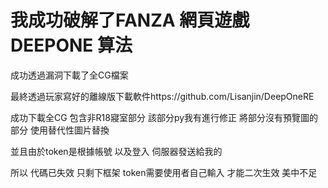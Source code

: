 # 我成功破解了FANZA 網頁遊戲DEEPONE 算法
成功透過漏洞下載了全CG檔案

最終透過玩家寫好的離線版下載軟件https://github.com/Lisanjin/DeepOneRE

成功下載全CG 包含非R18寢室部分  該部分py我有進行修正  將部分沒有預覽圖的部分 使用替代性圖片替換

並且由於token是根據帳號  以及登入  伺服器發送給我的

所以  代碼已失效  只剩下框架  token需要使用者自己輸入  才能二次生效 美中不足
